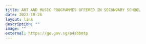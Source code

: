 ```yaml
---
title: ART AND MUSIC PROGRAMMES OFFERED IN SECONDARY SCHOOL
date: 2023-10-26
layout: link
description: ""
image: ""
external: https://go.gov.sg/p4sbbmtp
---
```

